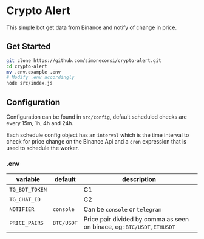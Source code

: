 # Crypto Alert

This simple bot get data from Binance and notify of change in price.

## Get Started

```sh
git clone https://github.com/simonecorsi/crypto-alert.git
cd crypto-alert
mv .env.example .env
# Modify .env accordingly
node src/index.js
```

## Configuration

Configuration can be found in `src/config`, default scheduled checks are every 15m, 1h, 4h and 24h.

Each schedule config object has an `interval` which is the time interval to check for price change on the Binance Api and a `cron` expression that is used to schedule the worker.

### .env

| variable       | default    | description                                                           |
| -------------- | ---------- | --------------------------------------------------------------------- |
| `TG_BOT_TOKEN` |            | C1                                                                    |
| `TG_CHAT_ID`   |            | C2                                                                    |
| `NOTIFIER`     | `console`  | Can be `console` or `telegram`                                        |
| `PRICE_PAIRS`  | `BTC/USDT` | Price pair divided by comma as seen on binace, eg: `BTC/USDT,ETHUSDT` |
